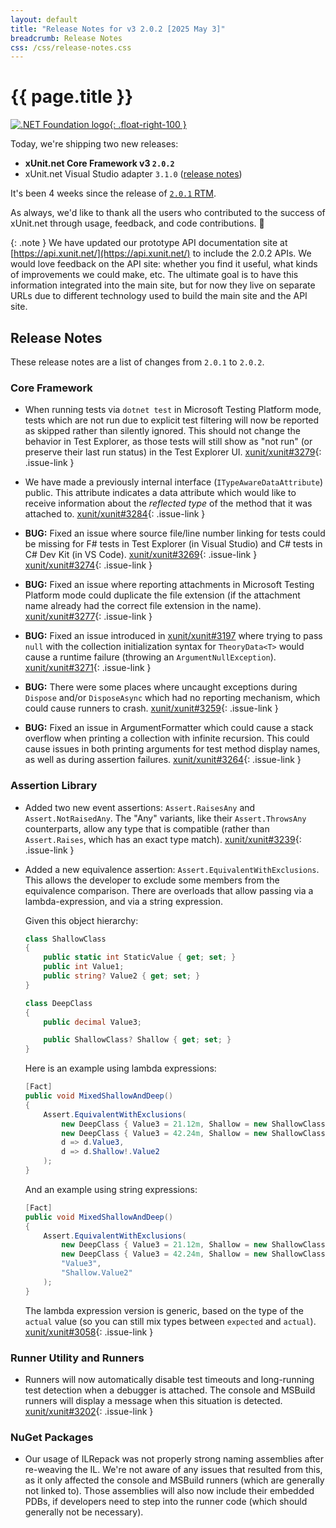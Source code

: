 ```yaml
---
layout: default
title: "Release Notes for v3 2.0.2 [2025 May 3]"
breadcrumb: Release Notes
css: /css/release-notes.css
---
```


# {{ page.title }}

[![.NET Foundation logo](https://raw.githubusercontent.com/xunit/media/main/dotnet-foundation.svg){: .float-right-100 }](https://dotnetfoundation.org/projects/project-detail/xunit)

Today, we're shipping two new releases:

* **xUnit.net Core Framework v3 `2.0.2`**
* xUnit.net Visual Studio adapter `3.1.0` ([release notes](/releases/visualstudio/3.1.0))

It's been 4 weeks since the release of [`2.0.1` RTM](2.0.1).

As always, we'd like to thank all the users who contributed to the success of xUnit.net through usage, feedback, and code contributions. 🎉

{: .note }
We have updated our prototype API documentation site at [https://api.xunit.net/](https://api.xunit.net/) to include the 2.0.2 APIs. We would love feedback on the API site: whether you find it useful, what kinds of improvements we could make, etc. The ultimate goal is to have this information integrated into the main site, but for now they live on separate URLs due to different technology used to build the main site and the API site.

## Release Notes

These release notes are a list of changes from `2.0.1` to `2.0.2`.

### Core Framework

* When running tests via `dotnet test` in Microsoft Testing Platform mode, tests which are not run due to explicit test filtering will now be reported as skipped rather than silently ignored. This should not change the behavior in Test Explorer, as those tests will still show as "not run" (or preserve their last run status) in the Test Explorer UI. [xunit/xunit#3279](https://github.com/xunit/xunit/issues/3279){: .issue-link }

* We have made a previously internal interface (`ITypeAwareDataAttribute`) public. This attribute indicates a data attribute which would like to receive information about the _reflected type_ of the method that it was attached to. [xunit/xunit#3284](https://github.com/xunit/xunit/issues/3284){: .issue-link }

* **BUG:** Fixed an issue where source file/line number linking for tests could be missing for F# tests in Test Explorer (in Visual Studio) and C# tests in C# Dev Kit (in VS Code). [xunit/xunit#3269](https://github.com/xunit/xunit/issues/3269){: .issue-link } [xunit/xunit#3274](https://github.com/xunit/xunit/issues/3274){: .issue-link }

* **BUG:** Fixed an issue where reporting attachments in Microsoft Testing Platform mode could duplicate the file extension (if the attachment name already had the correct file extension in the name). [xunit/xunit#3277](https://github.com/xunit/xunit/issues/3277){: .issue-link }

* **BUG:** Fixed an issue introduced in [xunit/xunit#3197](https://github.com/xunit/xunit/issues/3197) where trying to pass `null` with the collection initialization syntax for `TheoryData<T>` would cause a runtime failure (throwing an `ArgumentNullException`). [xunit/xunit#3271](https://github.com/xunit/xunit/issues/3271){: .issue-link }

* **BUG:** There were some places where uncaught exceptions during `Dispose` and/or `DisposeAsync` which had no reporting mechanism, which could cause runners to crash. [xunit/xunit#3259](https://github.com/xunit/xunit/issues/3259){: .issue-link }

* **BUG:** Fixed an issue in ArgumentFormatter which could cause a stack overflow when printing a collection with infinite recursion. This could cause issues in both printing arguments for test method display names, as well as during assertion failures. [xunit/xunit#3264](https://github.com/xunit/xunit/issues/3264){: .issue-link }

### Assertion Library

* Added two new event assertions: `Assert.RaisesAny` and `Assert.NotRaisedAny`. The "Any" variants, like their `Assert.ThrowsAny` counterparts, allow any type that is compatible (rather than `Assert.Raises`, which has an exact type match). [xunit/xunit#3239](https://github.com/xunit/xunit/issues/3239){: .issue-link }

* Added a new equivalence assertion: `Assert.EquivalentWithExclusions`. This allows the developer to exclude some members from the equivalence comparison. There are overloads that allow passing via a lambda-expression, and via a string expression.

  Given this object hierarchy:

  ```csharp
  class ShallowClass
  {
      public static int StaticValue { get; set; }
      public int Value1;
      public string? Value2 { get; set; }
  }

  class DeepClass
  {
      public decimal Value3;

      public ShallowClass? Shallow { get; set; }
  }
  ```

  Here is an example using lambda expressions:

  ```csharp
  [Fact]
  public void MixedShallowAndDeep()
  {
      Assert.EquivalentWithExclusions(
          new DeepClass { Value3 = 21.12m, Shallow = new ShallowClass { Value1 = 42, Value2 = "Hello" } },
          new DeepClass { Value3 = 42.24m, Shallow = new ShallowClass { Value1 = 42, Value2 = "World" } },
          d => d.Value3,
          d => d.Shallow!.Value2
      );
  }
  ```

  And an example using string expressions:

  ```csharp
  [Fact]
  public void MixedShallowAndDeep()
  {
      Assert.EquivalentWithExclusions(
          new DeepClass { Value3 = 21.12m, Shallow = new ShallowClass { Value1 = 42, Value2 = "Hello" } },
          new DeepClass { Value3 = 42.24m, Shallow = new ShallowClass { Value1 = 42, Value2 = "World" } },
          "Value3",
          "Shallow.Value2"
      );
  }
  ```

  The lambda expression version is generic, based on the type of the `actual` value (so you can still mix types between `expected` and `actual`). [xunit/xunit#3058](https://github.com/xunit/xunit/issues/3058){: .issue-link }

### Runner Utility and Runners

* Runners will now automatically disable test timeouts and long-running test detection when a debugger is attached. The console and MSBuild runners will display a message when this situation is detected. [xunit/xunit#3202](https://github.com/xunit/xunit/issues/3202){: .issue-link }

### NuGet Packages

* Our usage of ILRepack was not properly strong naming assemblies after re-weaving the IL. We're not aware of any issues that resulted from this, as it only affected the console and MSBuild runners (which are generally not linked to). Those assemblies will also now include their embedded PDBs, if developers need to step into the runner code (which should generally not be necessary).
